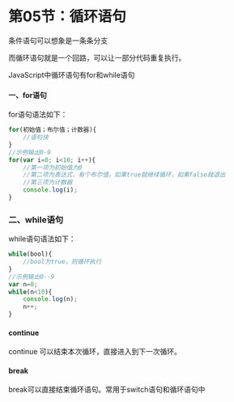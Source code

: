# 第05节：循环语句

条件语句可以想象是一条条分支

而循环语句就是一个回路，可以让一部分代码重复执行。

JavaScript中循环语句有for和while语句

#### 一、for语句

for语句语法如下：

```js
for(初始值；布尔值；计数器){
    //语句块
}
//示例输出0-9
for(var i=0; i<10; i++){
    //第一项为初始值为0
    //第二项为表达式，有个布尔值，如果true就继续循环，如果false就退出
    //第三项为计数器
    console.log(i);
}
```

### 二、while语句

while语句语法如下：

```js
while(bool){
    //bool为true，则循环执行
}
//示例输出0--9
var n=0;
while(n<10){
    console.log(n);
    n++;
}
```

#### continue

continue 可以结束本次循环，直接进入到下一次循环。

#### break

break可以直接结束循环语句。常用于switch语句和循环语句中